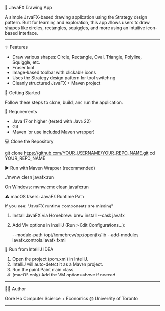 🎨 JavaFX Drawing App

A simple JavaFX-based drawing application using the Strategy design pattern. Built for learning and exploration, this app allows users to draw shapes like circles, rectangles, squiggles, and more using an intuitive icon-based interface.

---

✨ Features

- Draw various shapes: Circle, Rectangle, Oval, Triangle, Polyline, Squiggle, etc.
- Eraser tool
- Image-based toolbar with clickable icons
- Uses the Strategy design pattern for tool switching
- Cleanly structured JavaFX + Maven project

🚀 Getting Started

Follow these steps to clone, build, and run the application.

🧾 Requirements

- Java 17 or higher (tested with Java 22)
- Git
- Maven (or use included Maven wrapper)

💻 Clone the Repository

git clone https://github.com/YOUR_USERNAME/YOUR_REPO_NAME.git
cd YOUR_REPO_NAME

▶️ Run with Maven Wrapper (recommended)

./mvnw clean javafx:run

On Windows:
mvnw.cmd clean javafx:run

⚠️ macOS Users: JavaFX Runtime Path

If you see: "JavaFX runtime components are missing"

1. Install JavaFX via Homebrew:
   brew install --cask javafx

2. Add VM options in IntelliJ (Run > Edit Configurations...):

   --module-path /opt/homebrew/opt/openjfx/lib --add-modules javafx.controls,javafx.fxml

🧪 Run from IntelliJ IDEA

1. Open the project (pom.xml) in IntelliJ.
2. IntelliJ will auto-detect it as a Maven project.
3. Run the paint.Paint main class.
4. (macOS only) Add the VM options above if needed.

---

👨‍💻 Author

Gore Ho 
Computer Science + Economics @ University of Toronto

---